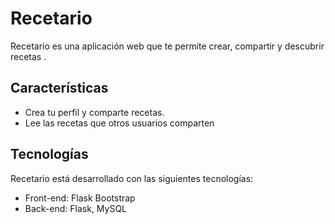 # Recetario

Recetario es una aplicación web que te permite crear, compartir y descubrir recetas .

## Características

- Crea tu perfil y comparte recetas.
- Lee las recetas que otros usuarios comparten

## Tecnologías

Recetario está desarrollado con las siguientes tecnologías:

- Front-end: Flask Bootstrap
- Back-end: Flask, MySQL



